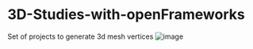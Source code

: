 # 3D-Studies-with-openFrameworks
Set of projects to generate 3d mesh vertices
![image](https://raw.githubusercontent.com/alptugan/3D-Studies-with-openFrameworks/master/2_generate3DPlaneMeshPoints/generate_plane_vertices_coordinates.png)
